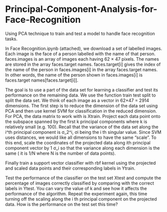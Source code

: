 # Principal-Component-Analysis-for-Face-Recognition
Using PCA technique to train and test a model to handle face recognition tasks.

In Face Recognition.ipynb (attached), we download a set of labelled images. Each image
is the face of a person labelled with the name of that person. faces.images is an array of
images each having 62 × 47 pixels. The names are stored in the array faces.target names.
faces.target[i] gives the index of the name of the person in faces.images[i] in the array
faces.target names. In other words, the name of the person shown in faces.images[i] is
faces.target names[faces.target[i]].

The goal is to use a part of the data set for learning a classifier and test its performance on
the remaining data. We use the function train test split to split the data set. We think of
each image as a vector in 62×47 = 2914 dimensions. The first step is to reduce the dimension
of the data set using PCA and then use kernel SVM for classification in the reduced dimension.
For PCA, the data matrix to work with is Xtrain. Project each data point onto the subspace
spanned by the first k principal components where k is relatively small (e.g. 100). Recall that
the variance of the data set along the i^th principal component is σ_2^i, σi being the i
th singular value. Since SVM uses distances, we would like all dimensions to have the same “scale”. To
this end, scale the coordinates of the projected data along ith principal component vector by 1 σ_i
so that the variance along each dimension is the same ( it is 1/N where N is the number
of data points).

Finally train a support vector classifier with rbf kernel using the projected and scaled data
points and their corresponding labels in Ytrain.

Test the performance of the classifier on the test set Xtest and compute the percentage of
images correctly classified by comparing with the correct labels in Ytest. You can vary the
value of k and see how it affects the performance of the algorithm.
Repeat the experiment again, this time turning off the scaling along the i th principal
component on the projected data. How is the performance on the test set this time?
